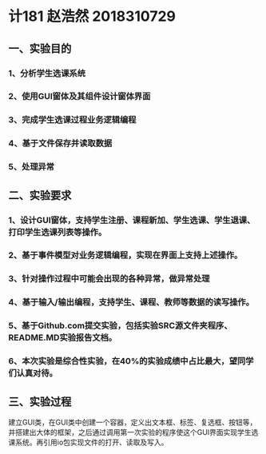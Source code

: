 # 计181 赵浩然 2018310729
## 一、实验目的
### 1、分析学生选课系统
### 2、使用GUI窗体及其组件设计窗体界面
### 3、完成学生选课过程业务逻辑编程
### 4、基于文件保存并读取数据
### 5、处理异常
## 二、实验要求
### 1、设计GUI窗体，支持学生注册、课程新加、学生选课、学生退课、打印学生选课列表等操作。
### 2、基于事件模型对业务逻辑编程，实现在界面上支持上述操作。
### 3、针对操作过程中可能会出现的各种异常，做异常处理
### 4、基于输入/输出编程，支持学生、课程、教师等数据的读写操作。
### 5、基于Github.com提交实验，包括实验SRC源文件夹程序、README.MD实验报告文档。
### 6、本次实验是综合性实验，在40%的实验成绩中占比最大，望同学们认真对待。
## 三、实验过程
建立GUI类，在GUI类中创建一个容器，定义出文本框、标签、复选框、按钮等，并搭建出大体的框架，之后通过调用第一次实验的程序使这个GUI界面实现学生选课系统。再引用io包实现文件的打开、读取及写入。
